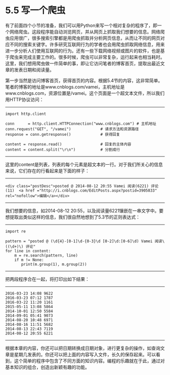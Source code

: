 # 5.5 写一个爬虫

有了前面四个小节的准备，我们可以用Python来写一个相对复杂的程序了，即一个网络爬虫。这段程序能自动浏览网页，并从网页上抓取我们想要的信息。网络爬虫应用很广，很多搜索引擎都是用爬虫抓取并分析网页信息，从而让不同的网页对应不同的搜索关键字。许多研究互联网行为的学者也会用爬虫抓取网络信息，用来进一步分析人们使用互联网的行为。还有一些下载网络视频或图片的软件，也是基于爬虫来完成主要工作的。很多时候，爬虫可以非常复杂，运行起来也相当耗时。这里，我们想用爬虫做一件简单的事，即让它访问笔者的博客首页，提取出最近文章的发表日期和阅读量。

第一步当然是访问博客首页，获得首页的内容。根据5.4节的内容，这非常简单。笔者的博客的地址是www.cnblogs.com/vamei，主机地址是www.cnblogs.com，资源位置是/vamei。这个页面是一个超文本文件，所以我们用HTTP协议访问：

------------------------------------------------------------------------

    import http.client

    conn      = http.client.HTTPConnection("www.cnblogs.com") # 主机地址
    conn.request("GET", "/vamei")             # 请求方法和资源路径
    response = conn.getresponse()             # 获得回复
        
    content = response.read()                 # 回复的主体内容
    content = content.split("\r\n")           # 分割成行

------------------------------------------------------------------------

这里的content是列表，列表的每个元素是超文本的一行。对于我们所关心的信息来说，它们存在的行看起来是下面的样子：

------------------------------------------------------------------------

    <div class="postDesc">posted @ 2014-08-12 20:55 Vamei 阅读(6221) 评论(11)  <a href ="http://i.cnblogs.com/EditPosts.aspx?postid=3905833" rel="nofollow">编辑</a></div>

------------------------------------------------------------------------

我们想要的信息，如2014-08-12
20:55，以及阅读量6221镶嵌在一串文字中。要想提取出类似这样的信息，我们很自然地想到了5.3节的正则表达式：

------------------------------------------------------------------------

    import re

    pattern = "posted @ (\d{4}-[0-1]\d-{0-3}\d [0-2]\d:[0-6]\d) Vamei 阅读\((\d+)\) 评论"
    for line in content:
        m = re.search(pattern, line)
        if m != None:
           print(m.group(1), m.group(2))

------------------------------------------------------------------------

把两段程序合在一起，将打印出如下结果：

------------------------------------------------------------------------

    2016-03-23 14:08 9622
    2016-03-23 07:12 1787
    2016-03-22 11:20 1161
    2015-05-11 13:08 5864
    2014-10-01 12:50 5584
    2014-09-01 05:41 9073
    2014-08-20 10:48 6971
    2014-08-16 11:51 5682
    2014-08-13 22:43 7119
    2014-08-12 20:55 6221

------------------------------------------------------------------------

根据本章的内容，你还可以把日期转换成日期对象，进行更复杂的操作，如查询文章是星期几发表的。你还可以把上面的内容写入文件，长久的保存起来。可以看到，这个简单的程序中包含了不同方面的知识内容。编程的乐趣就在于此，通过对基本知识的组合，创造出新颖有趣的功能。
